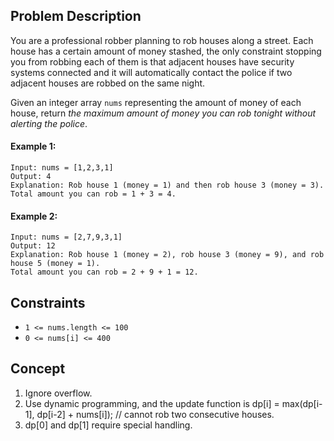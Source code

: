## Problem Description

You are a professional robber planning to rob houses along a street. Each house has a certain amount of money stashed, the only constraint stopping you from robbing each of them is that adjacent houses have security systems connected and it will automatically contact the police if two adjacent houses are robbed on the same night.

Given an integer array `nums` representing the amount of money of each house, return *the maximum amount of money you can rob tonight without alerting the police*.

#### Example 1:
```plaintext
Input: nums = [1,2,3,1]
Output: 4
Explanation: Rob house 1 (money = 1) and then rob house 3 (money = 3).
Total amount you can rob = 1 + 3 = 4.
```
#### Example 2:
```plaintext
Input: nums = [2,7,9,3,1]
Output: 12
Explanation: Rob house 1 (money = 2), rob house 3 (money = 9), and rob house 5 (money = 1).
Total amount you can rob = 2 + 9 + 1 = 12.
```
## Constraints

- `1 <= nums.length <= 100`
- `0 <= nums[i] <= 400`

## Concept
1. Ignore overflow.
2. Use dynamic programming, and the update function is dp[i] = max(dp[i-1], dp[i-2] + nums[i]); // cannot rob two consecutive houses.
3. dp[0] and dp[1] require special handling.
